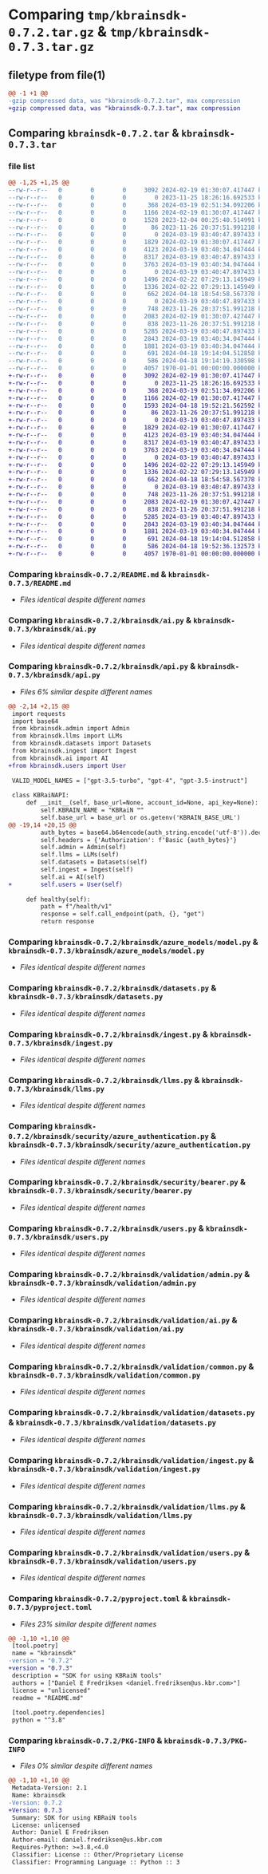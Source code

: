 # Comparing `tmp/kbrainsdk-0.7.2.tar.gz` & `tmp/kbrainsdk-0.7.3.tar.gz`

## filetype from file(1)

```diff
@@ -1 +1 @@
-gzip compressed data, was "kbrainsdk-0.7.2.tar", max compression
+gzip compressed data, was "kbrainsdk-0.7.3.tar", max compression
```

## Comparing `kbrainsdk-0.7.2.tar` & `kbrainsdk-0.7.3.tar`

### file list

```diff
@@ -1,25 +1,25 @@
--rw-r--r--   0        0        0     3092 2024-02-19 01:30:07.417447 kbrainsdk-0.7.2/README.md
--rw-r--r--   0        0        0        0 2023-11-25 18:26:16.692533 kbrainsdk-0.7.2/kbrainsdk/__init__.py
--rw-r--r--   0        0        0      368 2024-03-19 02:51:34.092206 kbrainsdk-0.7.2/kbrainsdk/admin.py
--rw-r--r--   0        0        0     1166 2024-02-19 01:30:07.417447 kbrainsdk-0.7.2/kbrainsdk/ai.py
--rw-r--r--   0        0        0     1528 2023-12-04 00:25:40.514991 kbrainsdk-0.7.2/kbrainsdk/api.py
--rw-r--r--   0        0        0       86 2023-11-26 20:37:51.991218 kbrainsdk-0.7.2/kbrainsdk/apibase.py
--rw-r--r--   0        0        0        0 2024-03-19 03:40:47.897433 kbrainsdk-0.7.2/kbrainsdk/azure_models/__init__.py
--rw-r--r--   0        0        0     1829 2024-02-19 01:30:07.417447 kbrainsdk-0.7.2/kbrainsdk/azure_models/model.py
--rw-r--r--   0        0        0     4123 2024-03-19 03:40:34.047444 kbrainsdk-0.7.2/kbrainsdk/datasets.py
--rw-r--r--   0        0        0     8317 2024-03-19 03:40:47.897433 kbrainsdk-0.7.2/kbrainsdk/ingest.py
--rw-r--r--   0        0        0     3763 2024-03-19 03:40:34.047444 kbrainsdk-0.7.2/kbrainsdk/llms.py
--rw-r--r--   0        0        0        0 2024-03-19 03:40:47.897433 kbrainsdk-0.7.2/kbrainsdk/security/__init__.py
--rw-r--r--   0        0        0     1496 2024-02-22 07:29:13.145949 kbrainsdk-0.7.2/kbrainsdk/security/azure_authentication.py
--rw-r--r--   0        0        0     1336 2024-02-22 07:29:13.145949 kbrainsdk-0.7.2/kbrainsdk/security/bearer.py
--rw-r--r--   0        0        0      662 2024-04-18 18:54:58.567378 kbrainsdk-0.7.2/kbrainsdk/users.py
--rw-r--r--   0        0        0        0 2024-03-19 03:40:47.897433 kbrainsdk-0.7.2/kbrainsdk/validation/__init__.py
--rw-r--r--   0        0        0      748 2023-11-26 20:37:51.991218 kbrainsdk-0.7.2/kbrainsdk/validation/admin.py
--rw-r--r--   0        0        0     2083 2024-02-19 01:30:07.427447 kbrainsdk-0.7.2/kbrainsdk/validation/ai.py
--rw-r--r--   0        0        0      838 2023-11-26 20:37:51.991218 kbrainsdk-0.7.2/kbrainsdk/validation/common.py
--rw-r--r--   0        0        0     5285 2024-03-19 03:40:47.897433 kbrainsdk-0.7.2/kbrainsdk/validation/datasets.py
--rw-r--r--   0        0        0     2843 2024-03-19 03:40:34.047444 kbrainsdk-0.7.2/kbrainsdk/validation/ingest.py
--rw-r--r--   0        0        0     1881 2024-03-19 03:40:34.047444 kbrainsdk-0.7.2/kbrainsdk/validation/llms.py
--rw-r--r--   0        0        0      691 2024-04-18 19:14:04.512858 kbrainsdk-0.7.2/kbrainsdk/validation/users.py
--rw-r--r--   0        0        0      586 2024-04-18 19:14:19.330598 kbrainsdk-0.7.2/pyproject.toml
--rw-r--r--   0        0        0     4057 1970-01-01 00:00:00.000000 kbrainsdk-0.7.2/PKG-INFO
+-rw-r--r--   0        0        0     3092 2024-02-19 01:30:07.417447 kbrainsdk-0.7.3/README.md
+-rw-r--r--   0        0        0        0 2023-11-25 18:26:16.692533 kbrainsdk-0.7.3/kbrainsdk/__init__.py
+-rw-r--r--   0        0        0      368 2024-03-19 02:51:34.092206 kbrainsdk-0.7.3/kbrainsdk/admin.py
+-rw-r--r--   0        0        0     1166 2024-02-19 01:30:07.417447 kbrainsdk-0.7.3/kbrainsdk/ai.py
+-rw-r--r--   0        0        0     1593 2024-04-18 19:52:21.562592 kbrainsdk-0.7.3/kbrainsdk/api.py
+-rw-r--r--   0        0        0       86 2023-11-26 20:37:51.991218 kbrainsdk-0.7.3/kbrainsdk/apibase.py
+-rw-r--r--   0        0        0        0 2024-03-19 03:40:47.897433 kbrainsdk-0.7.3/kbrainsdk/azure_models/__init__.py
+-rw-r--r--   0        0        0     1829 2024-02-19 01:30:07.417447 kbrainsdk-0.7.3/kbrainsdk/azure_models/model.py
+-rw-r--r--   0        0        0     4123 2024-03-19 03:40:34.047444 kbrainsdk-0.7.3/kbrainsdk/datasets.py
+-rw-r--r--   0        0        0     8317 2024-03-19 03:40:47.897433 kbrainsdk-0.7.3/kbrainsdk/ingest.py
+-rw-r--r--   0        0        0     3763 2024-03-19 03:40:34.047444 kbrainsdk-0.7.3/kbrainsdk/llms.py
+-rw-r--r--   0        0        0        0 2024-03-19 03:40:47.897433 kbrainsdk-0.7.3/kbrainsdk/security/__init__.py
+-rw-r--r--   0        0        0     1496 2024-02-22 07:29:13.145949 kbrainsdk-0.7.3/kbrainsdk/security/azure_authentication.py
+-rw-r--r--   0        0        0     1336 2024-02-22 07:29:13.145949 kbrainsdk-0.7.3/kbrainsdk/security/bearer.py
+-rw-r--r--   0        0        0      662 2024-04-18 18:54:58.567378 kbrainsdk-0.7.3/kbrainsdk/users.py
+-rw-r--r--   0        0        0        0 2024-03-19 03:40:47.897433 kbrainsdk-0.7.3/kbrainsdk/validation/__init__.py
+-rw-r--r--   0        0        0      748 2023-11-26 20:37:51.991218 kbrainsdk-0.7.3/kbrainsdk/validation/admin.py
+-rw-r--r--   0        0        0     2083 2024-02-19 01:30:07.427447 kbrainsdk-0.7.3/kbrainsdk/validation/ai.py
+-rw-r--r--   0        0        0      838 2023-11-26 20:37:51.991218 kbrainsdk-0.7.3/kbrainsdk/validation/common.py
+-rw-r--r--   0        0        0     5285 2024-03-19 03:40:47.897433 kbrainsdk-0.7.3/kbrainsdk/validation/datasets.py
+-rw-r--r--   0        0        0     2843 2024-03-19 03:40:34.047444 kbrainsdk-0.7.3/kbrainsdk/validation/ingest.py
+-rw-r--r--   0        0        0     1881 2024-03-19 03:40:34.047444 kbrainsdk-0.7.3/kbrainsdk/validation/llms.py
+-rw-r--r--   0        0        0      691 2024-04-18 19:14:04.512858 kbrainsdk-0.7.3/kbrainsdk/validation/users.py
+-rw-r--r--   0        0        0      586 2024-04-18 19:52:36.132573 kbrainsdk-0.7.3/pyproject.toml
+-rw-r--r--   0        0        0     4057 1970-01-01 00:00:00.000000 kbrainsdk-0.7.3/PKG-INFO
```

### Comparing `kbrainsdk-0.7.2/README.md` & `kbrainsdk-0.7.3/README.md`

 * *Files identical despite different names*

### Comparing `kbrainsdk-0.7.2/kbrainsdk/ai.py` & `kbrainsdk-0.7.3/kbrainsdk/ai.py`

 * *Files identical despite different names*

### Comparing `kbrainsdk-0.7.2/kbrainsdk/api.py` & `kbrainsdk-0.7.3/kbrainsdk/api.py`

 * *Files 6% similar despite different names*

```diff
@@ -2,14 +2,15 @@
 import requests
 import base64
 from kbrainsdk.admin import Admin
 from kbrainsdk.llms import LLMs
 from kbrainsdk.datasets import Datasets
 from kbrainsdk.ingest import Ingest
 from kbrainsdk.ai import AI
+from kbrainsdk.users import User
 
 VALID_MODEL_NAMES = ["gpt-3.5-turbo", "gpt-4", "gpt-3.5-instruct"]
 
 class KBRaiNAPI:
     def __init__(self, base_url=None, account_id=None, api_key=None):
         self.KBRAIN_NAME = "KBRaiN ™"
         self.base_url = base_url or os.getenv('KBRAIN_BASE_URL')
@@ -19,14 +20,15 @@
         auth_bytes = base64.b64encode(auth_string.encode('utf-8')).decode('utf-8')
         self.headers = {'Authorization': f'Basic {auth_bytes}'}
         self.admin = Admin(self)
         self.llms = LLMs(self)
         self.datasets = Datasets(self)
         self.ingest = Ingest(self)
         self.ai = AI(self)
+        self.users = User(self)
         
     def healthy(self):
         path = f"/health/v1"
         response = self.call_endpoint(path, {}, "get")
         return response
```

### Comparing `kbrainsdk-0.7.2/kbrainsdk/azure_models/model.py` & `kbrainsdk-0.7.3/kbrainsdk/azure_models/model.py`

 * *Files identical despite different names*

### Comparing `kbrainsdk-0.7.2/kbrainsdk/datasets.py` & `kbrainsdk-0.7.3/kbrainsdk/datasets.py`

 * *Files identical despite different names*

### Comparing `kbrainsdk-0.7.2/kbrainsdk/ingest.py` & `kbrainsdk-0.7.3/kbrainsdk/ingest.py`

 * *Files identical despite different names*

### Comparing `kbrainsdk-0.7.2/kbrainsdk/llms.py` & `kbrainsdk-0.7.3/kbrainsdk/llms.py`

 * *Files identical despite different names*

### Comparing `kbrainsdk-0.7.2/kbrainsdk/security/azure_authentication.py` & `kbrainsdk-0.7.3/kbrainsdk/security/azure_authentication.py`

 * *Files identical despite different names*

### Comparing `kbrainsdk-0.7.2/kbrainsdk/security/bearer.py` & `kbrainsdk-0.7.3/kbrainsdk/security/bearer.py`

 * *Files identical despite different names*

### Comparing `kbrainsdk-0.7.2/kbrainsdk/users.py` & `kbrainsdk-0.7.3/kbrainsdk/users.py`

 * *Files identical despite different names*

### Comparing `kbrainsdk-0.7.2/kbrainsdk/validation/admin.py` & `kbrainsdk-0.7.3/kbrainsdk/validation/admin.py`

 * *Files identical despite different names*

### Comparing `kbrainsdk-0.7.2/kbrainsdk/validation/ai.py` & `kbrainsdk-0.7.3/kbrainsdk/validation/ai.py`

 * *Files identical despite different names*

### Comparing `kbrainsdk-0.7.2/kbrainsdk/validation/common.py` & `kbrainsdk-0.7.3/kbrainsdk/validation/common.py`

 * *Files identical despite different names*

### Comparing `kbrainsdk-0.7.2/kbrainsdk/validation/datasets.py` & `kbrainsdk-0.7.3/kbrainsdk/validation/datasets.py`

 * *Files identical despite different names*

### Comparing `kbrainsdk-0.7.2/kbrainsdk/validation/ingest.py` & `kbrainsdk-0.7.3/kbrainsdk/validation/ingest.py`

 * *Files identical despite different names*

### Comparing `kbrainsdk-0.7.2/kbrainsdk/validation/llms.py` & `kbrainsdk-0.7.3/kbrainsdk/validation/llms.py`

 * *Files identical despite different names*

### Comparing `kbrainsdk-0.7.2/kbrainsdk/validation/users.py` & `kbrainsdk-0.7.3/kbrainsdk/validation/users.py`

 * *Files identical despite different names*

### Comparing `kbrainsdk-0.7.2/pyproject.toml` & `kbrainsdk-0.7.3/pyproject.toml`

 * *Files 23% similar despite different names*

```diff
@@ -1,10 +1,10 @@
 [tool.poetry]
 name = "kbrainsdk"
-version = "0.7.2"
+version = "0.7.3"
 description = "SDK for using KBRaiN tools"
 authors = ["Daniel E Fredriksen <daniel.fredriksen@us.kbr.com>"]
 license = "unlicensed"
 readme = "README.md"
 
 [tool.poetry.dependencies]
 python = "^3.8"
```

### Comparing `kbrainsdk-0.7.2/PKG-INFO` & `kbrainsdk-0.7.3/PKG-INFO`

 * *Files 0% similar despite different names*

```diff
@@ -1,10 +1,10 @@
 Metadata-Version: 2.1
 Name: kbrainsdk
-Version: 0.7.2
+Version: 0.7.3
 Summary: SDK for using KBRaiN tools
 License: unlicensed
 Author: Daniel E Fredriksen
 Author-email: daniel.fredriksen@us.kbr.com
 Requires-Python: >=3.8,<4.0
 Classifier: License :: Other/Proprietary License
 Classifier: Programming Language :: Python :: 3
```

